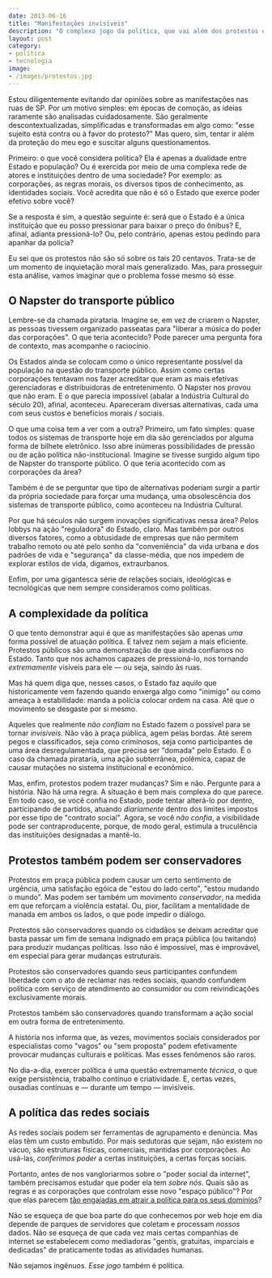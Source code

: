 ```yaml
---
date: 2013-06-16
title: "Manifestações invisíveis"
description: "O complexo jogo da política, que vai além dos protestos em praças públicas"
layout: post
category: 
- política
- tecnologia
image:
- /images/protestos.jpg
---
```


Estou diligentemente evitando dar opiniões sobre as manifestações nas ruas de SP. Por um motivo simples: em épocas de comoção, as ideias raramente são analisadas cuidadosamente. São geralmente descontextualizadas, simplificadas e transformadas em algo como: "esse sujeito está contra ou à favor do protesto?" Mas quero, sim, tentar ir além da proteção do meu ego e suscitar alguns questionamentos.

Primeiro: o que você considera política? Ela é apenas a dualidade entre Estado e população? Ou é exercida por meio de uma complexa rede de atores e instituições dentro de uma sociedade? Por exemplo: as corporações, as regras morais, os diversos tipos de conhecimento, as identidades sociais. Você acredita que não é só o Estado que exerce poder efetivo sobre você?<!--more-->

Se a resposta é sim, a questão seguinte é: será que o Estado é a única instituição que eu posso pressionar para baixar o preço do ônibus? E, afinal, adianta pressioná-lo? Ou, pelo contrário, apenas estou pedindo para apanhar da polícia?

Eu sei que os protestos não são só sobre os tais 20 centavos. Trata-se de um momento de inquietação moral mais generalizado. Mas, para prosseguir esta análise, vamos imaginar que o problema fosse mesmo só esse.

## O Napster do transporte público

Lembre-se da chamada pirataria. Imagine se, em vez de criarem o Napster, as pessoas tivessem organizado passeatas para "liberar a música do poder das corporações". O que teria acontecido? Pode parecer uma pergunta fora de contexto, mas acompanhe o raciocínio.

Os Estados ainda se colocam como o único representante possível da população na questão do transporte público. Assim como certas corporações tentavam nos fazer acreditar que eram as mais efetivas gerenciadoras e distribuidoras de entretenimento. O Napster nos provou que não eram. E o que parecia impossível (abalar a Indústria Cultural do século 20), afinal, aconteceu. Apareceram diversas alternativas, cada uma com seus custos e benefícios morais / sociais.

O que uma coisa tem a ver com a outra? Primeiro, um fato simples: quase todos os sistemas de transporte hoje em dia são gerenciados por alguma forma de bilhete eletrônico. Isso abre inúmeras possibilidades de pressão ou de ação política não-institucional. Imagine se tivesse surgido algum tipo de Napster do transporte público. O que teria acontecido com as corporações da área?

Também é de se perguntar que tipo de alternativas poderiam surgir a partir da própria sociedade para forçar uma mudança, uma obsolescência dos sistemas de transporte público, como aconteceu na Indústria Cultural.

Por que há séculos não surgem inovações significativas nessa área? Pelos lobbys na ação "reguladora" do Estado, claro. Mas também por outros diversos fatores, como a obtusidade de empresas que não permitem trabalho remoto ou até pelo sonho da "conveniência" da vida urbana e dos padrões de vida e "segurança" da classe-média, que nos impedem de explorar estilos de vida, digamos, extraurbanos.

Enfim, por uma gigantesca série de relações sociais, ideológicas e tecnológicas que nem sempre consideramos como políticas.

## A complexidade da política

O que tento demonstrar aqui é que as manifestações são apenas *uma* forma possível de atuação política. E talvez nem sejam a mais eficiente. Protestos públicos são uma demonstração de que ainda confiamos no Estado. Tanto que nos achamos capazes de pressioná-lo, nos tornando *extremamente* visíveis para ele — ou seja, saindo às ruas.

Mas há quem diga que, nesses casos, o Estado faz aquilo que historicamente vem fazendo quando enxerga algo como "inimigo" ou como ameaça à estabilidade: manda a polícia colocar ordem na casa. Até que o movimento se desgaste por si mesmo.

Aqueles que realmente *não confiam* no Estado fazem o possível para se tornar *invisíveis*. Não vão à praça pública, agem pelas bordas. Até serem pegos e classificados, seja como criminosos, seja como participantes de uma área desregulamentada, que precisa ser "domada" pelo Estado. É o caso da chamada pirataria, uma ação subterrânea, polêmica, capaz de causar mutações no sistema institucional e econômico.

Mas, enfim, protestos podem trazer mudanças? Sim e não. Pergunte para a história. Não há uma regra. A situação é bem mais complexa do que parece. Em todo caso, se você confia no Estado, pode tentar alterá-lo por dentro, participando de partidos, atuando *diariamente* dentro dos limites impostos por esse tipo de "contrato social". Agora, se você *não confia*, a visibilidade pode ser contraproducente, porque, de modo geral, estimula a truculência das instituições designadas a mantê-lo.

## Protestos também podem ser conservadores

Protestos em praça pública podem causar um certo sentimento de urgência, uma satisfação egóica de "estou do lado certo", "estou mudando o mundo". Mas podem ser também um movimento *conservador*, na medida em que reforçam a violência estatal. Ou, pior, facilitam a mentalidade de manada em ambos os lados, o que pode impedir o diálogo.

Protestos são conservadores quando os cidadãos se deixam acreditar que basta passar um fim de semana indignado em praça pública (ou twitando) para produzir mudanças políticas. Isso não é impossível, mas é improvável, em especial para gerar mudanças estruturais.

Protestos são conservadores quando seus participantes confundem liberdade com o ato de reclamar nas redes sociais, quando confundem política com serviço de atendimento ao consumidor ou com reivindicações exclusivamente morais.

Protestos também são conservadores quando transformam a ação social em outra forma de entretenimento.

A história nos informa que, às vezes, movimentos sociais considerados por especialistas como "vagos" ou "sem proposta" podem efetivamente provocar mudanças culturais e políticas. Mas esses fenômenos são raros.

No dia-a-dia, exercer política é uma questão extremamente *técnica*, o que exige persistência, trabalho contínuo e criatividade. E, certas vezes, ousadias contínuas e — durante um tempo — invisíveis.

## A política das redes sociais

As redes sociais podem ser ferramentas de agrupamento e denúncia. Mas elas têm um custo embutido. Por mais sedutoras que sejam, não existem no vácuo, são estruturas físicas, comerciais, mantidas por corporações. Ao usá-las, *conferimos poder* a certas instituições, a certas forças sociais.

Portanto, antes de nos vangloriarmos sobre o "poder social da internet", também precisamos estudar que poder ela tem *sobre nós*. Quais são as regras e as corporações que controlam esse novo "espaço público"? Por que elas parecem [tão engajadas em atrair a política para os seus domínios](http://youtu.be/MaQmyhkGNm0)?

Não se esqueça de que boa parte do que conhecemos por web hoje em dia depende de parques de servidores que coletam e processam *nossos* dados. Não se esqueça de que cada vez mais certas companhias de internet se estabelecem como mediadoras "gentís, gratuitas, imparciais e dedicadas" de praticamente todas as atividades humanas.

Não sejamos ingênuos. *Esse jogo* também é política.